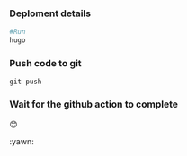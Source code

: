 ### Deploment details
```bash
#Run 
hugo

```

### Push code to git

```
git push 
```

### Wait for the github action to complete

:blush:

:yawn:
